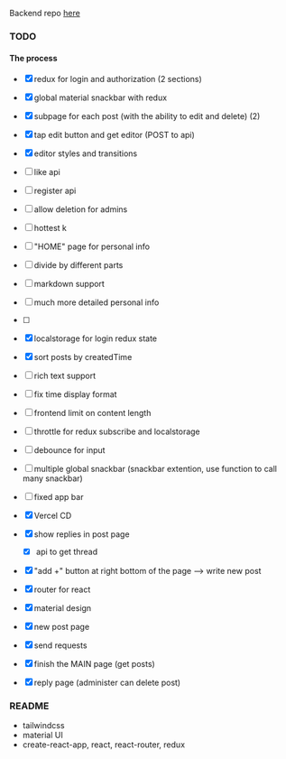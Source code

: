 

Backend repo [here](https://github.com/Ahacad/db-pj-backend)

### TODO

#### The process
- [x] redux for login and authorization (2 sections)
- [x] global material snackbar with redux
- [x] subpage for each post (with the ability to edit and delete) (2)
- [x] tap edit button and get editor (POST to api)
- [x] editor styles and transitions
- [ ] like api
- [ ] register api
- [ ] allow deletion for admins
- [ ] hottest k
- [ ] "HOME" page for personal info
- [ ] divide by different parts
- [ ] markdown support
- [ ] much more detailed personal info
- [ ] 
- [x] localstorage for login redux state
- [x] sort posts by createdTime


- [ ] rich text support
- [ ] fix time display format
- [ ] frontend limit on content length
- [ ] throttle for redux subscribe and localstorage
- [ ] debounce for input
- [ ] multiple global snackbar (snackbar extention, use function to call many snackbar)
- [ ] fixed app bar
- [x] Vercel CD 

- [x] show replies in post page
  - [x] api to get thread 
- [x] "add +" button at right bottom of the page --> write new post
- [x] router for react
- [x] material design
- [x] new post page 
- [x] send requests
- [x] finish the MAIN page (get posts)
- [x] reply page (administer can delete post)



### README

- tailwindcss
- material UI
- create-react-app, react, react-router, redux
